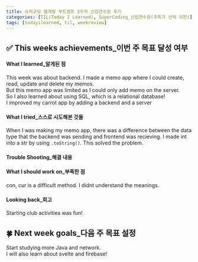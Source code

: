 ```yaml
---
title: 슈퍼코딩 웹개발 부트캠프 2주차 신입연수원 후기
categories: [TIL(Today I Learned), SuperCoding_신입연수원(주특기 선택 이전)]
tags: [todayilearned, til, weekreview]
---
```


## ✅ This weeks achievements\_이번 주 목표 달성 여부

#### **What I learned\_알게된 점**

This week was about backend. I made a memo app where I could create, read, update and delete my memos.  
But this memo app was limited as I could only add memo on the server.  
So I also learned about using SQL, which is a relational database!  
I improved my carrot app by adding a backend and a server

#### **What I tried\_스스로 시도해본 것들**

When I was making my memo app, there was a difference between the data type that the backend was sending and frontend was recieving. I made int into a str by using `.toString()`. This solved the problem.

#### **Trouble Shooting\_해결 내용**

#### **What I should work on\_부족한 점**

con, cur is a difficult method. I didnt understand the meanings.

#### **Looking back\_회고**

Starting club activities was fun!

## 🍀 Next week goals\_다음 주 목표 설정

Start studying more Java and network.  
I will also learn about svelte and firebase!
